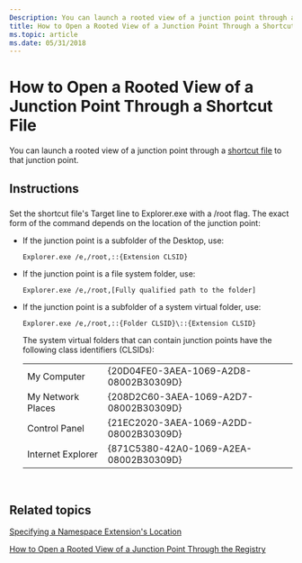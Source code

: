 ```yaml
---
Description: You can launch a rooted view of a junction point through a shortcut file to that junction point.
title: How to Open a Rooted View of a Junction Point Through a Shortcut File
ms.topic: article
ms.date: 05/31/2018
---
```


# How to Open a Rooted View of a Junction Point Through a Shortcut File

You can launch a rooted view of a junction point through a [shortcut file](./links.md) to that junction point.

## Instructions

### 

Set the shortcut file's Target line to Explorer.exe with a /root flag. The exact form of the command depends on the location of the junction point:

-   If the junction point is a subfolder of the Desktop, use:

    ``` syntax
    Explorer.exe /e,/root,::{Extension CLSID}
    ```

-   If the junction point is a file system folder, use:

    ``` syntax
    Explorer.exe /e,/root,[Fully qualified path to the folder]
    ```

-   If the junction point is a subfolder of a system virtual folder, use:

    ``` syntax
    Explorer.exe /e,/root,::{Folder CLSID}\::{Extension CLSID}
    ```

    The system virtual folders that can contain junction points have the following class identifiers (CLSIDs):

    

    |                   |                                        |
    |-------------------|----------------------------------------|
    | My Computer       | {20D04FE0-3AEA-1069-A2D8-08002B30309D} |
    | My Network Places | {208D2C60-3AEA-1069-A2D7-08002B30309D} |
    | Control Panel     | {21EC2020-3AEA-1069-A2DD-08002B30309D} |
    | Internet Explorer | {871C5380-42A0-1069-A2EA-08002B30309D} |

    

     

## Related topics

<dl> <dt>

[Specifying a Namespace Extension's Location](nse-junction.md)
</dt> <dt>

[How to Open a Rooted View of a Junction Point Through the Registry](how-to-use-a-junction-point-to-open-a-rooted-view.md)
</dt> </dl>

 

 